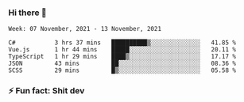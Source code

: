 ### Hi there 👋
<!--START_SECTION:waka-->
```text
Week: 07 November, 2021 - 13 November, 2021

C#           3 hrs 37 mins   ██████████▒░░░░░░░░░░░░░░   41.85 % 
Vue.js       1 hr 44 mins    █████░░░░░░░░░░░░░░░░░░░░   20.11 % 
TypeScript   1 hr 29 mins    ████▒░░░░░░░░░░░░░░░░░░░░   17.17 % 
JSON         43 mins         ██░░░░░░░░░░░░░░░░░░░░░░░   08.36 % 
SCSS         29 mins         █▒░░░░░░░░░░░░░░░░░░░░░░░   05.58 % 
```
<!--END_SECTION:waka-->
<!--
**TG4LAaron/TG4LAaron** is a ✨ _special_ ✨ repository because its `README.md` (this file) appears on your GitHub profile.

Here are some ideas to get you started:

- 🔭 I’m currently working on ...
- 🌱 I’m currently learning ...
- 👯 I’m looking to collaborate on ...
- 🤔 I’m looking for help with ...
- 💬 Ask me about ...
- 📫 How to reach me: ...
- 😄 Pronouns: ...
- ⚡ Fun fact: ...
-->
### ⚡ Fun fact: Shit dev

